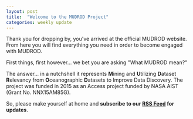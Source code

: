 ```yaml
---
layout: post
title:  "Welcome to the MUDROD Project"
categories: weekly update
---
```


Thank you for dropping by, you've arrived at the official MUDROD website. From here you will find everything you need in order to become engaged with MUDROD.

First things, first however... we bet you are asking "What MUDROD mean?" 

The answer... in a nutchshell it represents **M**ining and **U**tilizing **D**ataset **R**elevancy from **O**ceanographic **D**atasets to Improve Data Discovery. The project was funded in 2015 as an Access project funded by NASA AIST (Grant No. NNX15AM85G).

So, please make yourself at home and **subscribe to our [RSS Feed](https://mudrod.github.io/feed.xml) for updates**.
